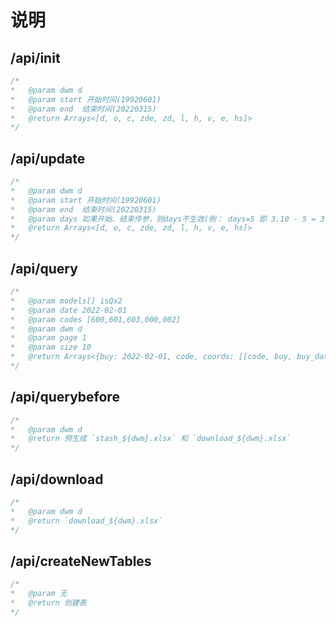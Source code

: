 # 说明


## /api/init
```js
/*
*   @param dwm d
*   @param start 开始时间(19920601)
*   @param end  结束时间(20220315)
*   @return Arrays<[d, o, c, zde, zd, l, h, v, e, hs]>
*/
```
## /api/update
```js
/*
*   @param dwm d
*   @param start 开始时间(19920601)
*   @param end  结束时间(20220315)
*   @param days 如果开始、结束传参，则days不生效(例： days=5 即 3.10 - 5 = 3.5)
*   @return Arrays<[d, o, c, zde, zd, l, h, v, e, hs]>
*/
```
## /api/query

```js
/*
*   @param models[] isQx2
*   @param date 2022-02-01
*   @param codes [600,601,603,000,002]
*   @param dwm d
*   @param page 1
*   @param size 10
*   @return Arrays<{buy: 2022-02-01, code, coords: [[code, buy, buy_date],...], datas: [{d,code,c,h,l,o,v,zd}, ...]}>
*/
```
## /api/querybefore
```js
/*
*   @param dwm d
*   @return 预生成 `stash_${dwm}.xlsx` 和 `download_${dwm}.xlsx`
*/
```
## /api/download
```js
/*
*   @param dwm d
*   @return `download_${dwm}.xlsx`
*/
```
## /api/createNewTables
```js
/*
*   @param 无
*   @return 创建表
*/
```